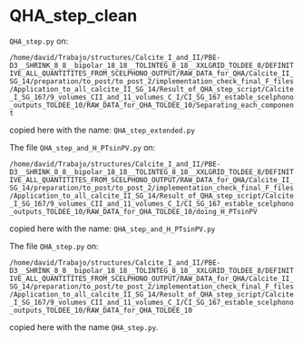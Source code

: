 # QHA_step_clean

`QHA_step.py` on:

`/home/david/Trabajo/structures/Calcite_I_and_II/PBE-D3__SHRINK_8_8__bipolar_18_18__TOLINTEG_8_18__XXLGRID_TOLDEE_8/DEFINITIVE_ALL_QUANTITITES_FROM_SCELPHONO_OUTPUT/RAW_DATA_for_QHA/Calcite_II_SG_14/preparation/to_post/to_post_2/implementation_check_final_F_files/Application_to_all_calcite_II_SG_14/Result_of_QHA_step_script/Calcite_I_SG_167/9_volumes_CII_and_11_volumes_C_I/CI_SG_167_estable_scelphono_outputs_TOLDEE_10/RAW_DATA_for_QHA_TOLDEE_10/Separating_each_component`

copied here with the name: `QHA_step_extended.py`

The file `QHA_step_and_H_PTsinPV.py` on:

`/home/david/Trabajo/structures/Calcite_I_and_II/PBE-D3__SHRINK_8_8__bipolar_18_18__TOLINTEG_8_18__XXLGRID_TOLDEE_8/DEFINITIVE_ALL_QUANTITITES_FROM_SCELPHONO_OUTPUT/RAW_DATA_for_QHA/Calcite_II_SG_14/preparation/to_post/to_post_2/implementation_check_final_F_files/Application_to_all_calcite_II_SG_14/Result_of_QHA_step_script/Calcite_I_SG_167/9_volumes_CII_and_11_volumes_C_I/CI_SG_167_estable_scelphono_outputs_TOLDEE_10/RAW_DATA_for_QHA_TOLDEE_10/doing_H_PTsinPV`

copied here with the name: `QHA_step_and_H_PTsinPV.py`


The file `QHA_step.py` on:

`/home/david/Trabajo/structures/Calcite_I_and_II/PBE-D3__SHRINK_8_8__bipolar_18_18__TOLINTEG_8_18__XXLGRID_TOLDEE_8/DEFINITIVE_ALL_QUANTITITES_FROM_SCELPHONO_OUTPUT/RAW_DATA_for_QHA/Calcite_II_SG_14/preparation/to_post/to_post_2/implementation_check_final_F_files/Application_to_all_calcite_II_SG_14/Result_of_QHA_step_script/Calcite_I_SG_167/9_volumes_CII_and_11_volumes_C_I/CI_SG_167_estable_scelphono_outputs_TOLDEE_10/RAW_DATA_for_QHA_TOLDEE_10`

copied here with the name `QHA_step.py`.


